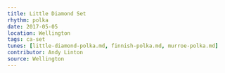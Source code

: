```yaml
---
title: Little Diamond Set
rhythm: polka
date: 2017-05-05
location: Wellington
tags: ca-set
tunes: [little-diamond-polka.md, finnish-polka.md, murroe-polka.md]
contributor: Andy Linton
source: Wellington
---
```

